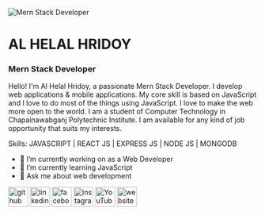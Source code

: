 ![Mern Stack Developer](https://pbs.twimg.com/profile_banners/903084116580511744/1638019156/1500x500)
# AL HELAL HRIDOY 
### Mern Stack Developer 

Hello! I'm Al Helal Hridoy, a passionate Mern Stack Developer. I develop web applications & mobile applications. My core skill is based on JavaScript and I love to do most of the things using JavaScript. I love to make the web more open to the world. I am a student of Computer Technology in Chapainawabganj Polytechnic Institute. I am available for any kind of job opportunity that suits my interests.

Skills: JAVASCRIPT | REACT JS | EXPRESS JS | NODE JS | MONGODB

- 🔭 I’m currently working on as a Web Developer 
- 🌱 I’m currently learning JavaScript 
- 💬 Ask me about web development 


[<img src='https://cdn.jsdelivr.net/npm/simple-icons@3.0.1/icons/github.svg' alt='github' height='40'>](https://github.com/https://github.com/ahhridoy)  [<img src='https://cdn.jsdelivr.net/npm/simple-icons@3.0.1/icons/linkedin.svg' alt='linkedin' height='40'>](https://www.linkedin.com/in/https://www.linkedin.com/in/ahhridoyy//)  [<img src='https://cdn.jsdelivr.net/npm/simple-icons@3.0.1/icons/facebook.svg' alt='facebook' height='40'>](https://www.facebook.com/https://facebook.com/ahhridoyy1)  [<img src='https://cdn.jsdelivr.net/npm/simple-icons@3.0.1/icons/instagram.svg' alt='instagram' height='40'>](https://www.instagram.com/https://instagram.com/ahhridoyy/)  [<img src='https://cdn.jsdelivr.net/npm/simple-icons@3.0.1/icons/youtube.svg' alt='YouTube' height='40'>](https://www.youtube.com/channel/https://youtube.com/juniorhridoyofficial)  [<img src='https://cdn.jsdelivr.net/npm/simple-icons@3.0.1/icons/icloud.svg' alt='website' height='40'>](https://hridoy-portfolio.web.app)  
